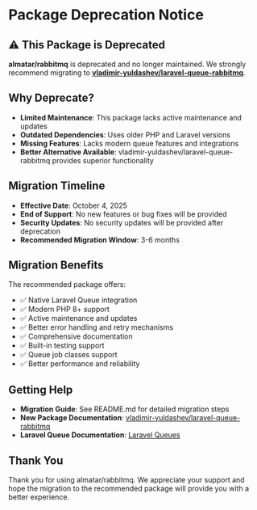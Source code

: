 # Package Deprecation Notice

## ⚠️ This Package is Deprecated

**almatar/rabbitmq** is deprecated and no longer maintained. We strongly recommend migrating to **[vladimir-yuldashev/laravel-queue-rabbitmq](https://github.com/vyuldashev/laravel-queue-rabbitmq)**.

## Why Deprecate?

- **Limited Maintenance**: This package lacks active maintenance and updates
- **Outdated Dependencies**: Uses older PHP and Laravel versions
- **Missing Features**: Lacks modern queue features and integrations
- **Better Alternative Available**: vladimir-yuldashev/laravel-queue-rabbitmq provides superior functionality

## Migration Timeline

- **Effective Date**: October 4, 2025
- **End of Support**: No new features or bug fixes will be provided
- **Security Updates**: No security updates will be provided after deprecation
- **Recommended Migration Window**: 3-6 months

## Migration Benefits

The recommended package offers:
- ✅ Native Laravel Queue integration
- ✅ Modern PHP 8+ support
- ✅ Active maintenance and updates
- ✅ Better error handling and retry mechanisms
- ✅ Comprehensive documentation
- ✅ Built-in testing support
- ✅ Queue job classes support
- ✅ Better performance and reliability

## Getting Help

- **Migration Guide**: See README.md for detailed migration steps
- **New Package Documentation**: [vladimir-yuldashev/laravel-queue-rabbitmq](https://github.com/vyuldashev/laravel-queue-rabbitmq)
- **Laravel Queue Documentation**: [Laravel Queues](https://laravel.com/docs/queues)

## Thank You

Thank you for using almatar/rabbitmq. We appreciate your support and hope the migration to the recommended package will provide you with a better experience.
